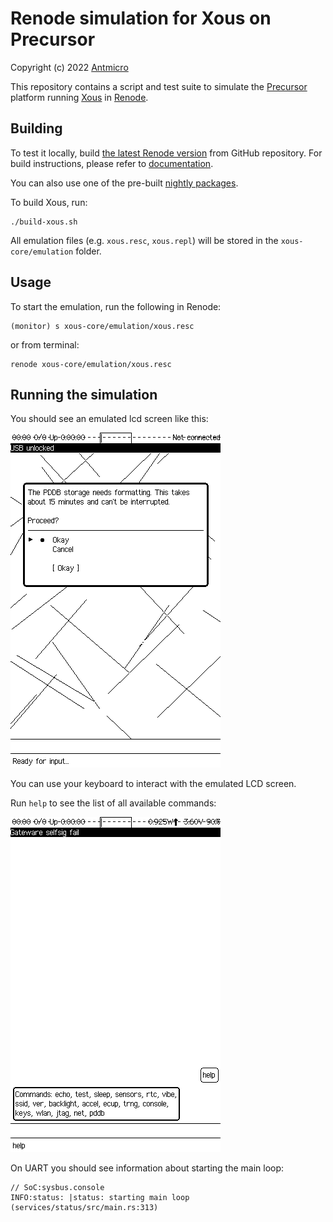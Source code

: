# Renode simulation for Xous on Precursor

Copyright (c) 2022 [Antmicro](https://www.antmicro.com/)

This repository contains a script and test suite to simulate the [Precursor](https://betrusted.io/) platform running [Xous](https://github.com/betrusted-io/xous-core) in [Renode](https://renode.io).

## Building

To test it locally, build [the latest Renode version](https://github.com/renode/renode/tree/master) from GitHub repository. For build instructions, please refer to [documentation](https://renode.readthedocs.io/en/latest/advanced/building_from_sources.html).

You can also use one of the pre-built [nightly packages](https://builds.renode.io).

To build Xous, run:

```
./build-xous.sh
```

All emulation files (e.g. ``xous.resc``, ``xous.repl``) will be stored in the ``xous-core/emulation`` folder.

## Usage

To start the emulation, run the following in Renode:

```
(monitor) s xous-core/emulation/xous.resc
```

or from terminal:

```
renode xous-core/emulation/xous.resc
```

## Running the simulation

You should see an emulated lcd screen like this:

![image](screenshots/pddb-format.png)

You can use your keyboard to interact with the emulated LCD screen.

Run ``help`` to see the list of all available commands:

![image](screenshots/help.png)

On UART you should see information about starting the main loop:

```
// SoC:sysbus.console
INFO:status: |status: starting main loop (services/status/src/main.rs:313)
```


